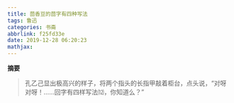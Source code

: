 ```yaml
---
title: 茴香豆的茴字有四种写法
tags: 鲁迅
categories: 书斋
abbrlink: f25fd33e
date: 2019-12-28 06:20:23
mathjax:
---
```

**摘要**
> 孔乙己显出极高兴的样子，将两个指头的长指甲敲着柜台，点头说，“对呀对呀！……回字有四样写法⑿，你知道么？”
<!--more-->